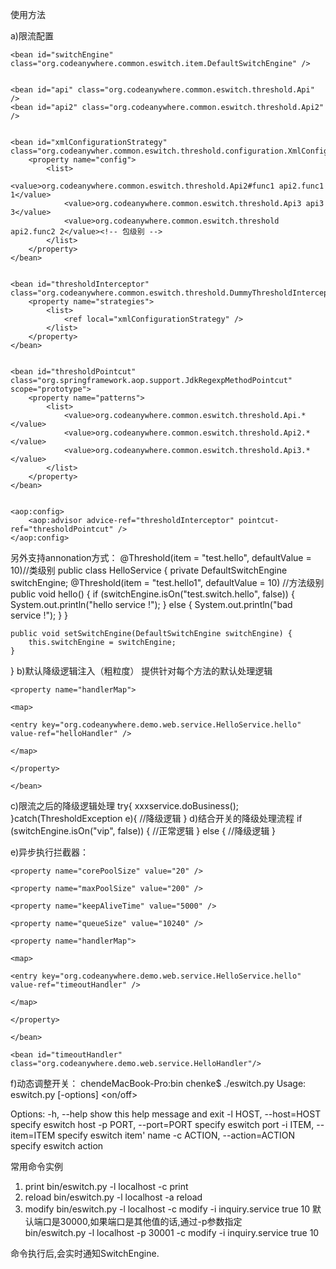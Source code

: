 使用方法

a)限流配置
 
    <bean id="switchEngine" class="org.codeanywhere.common.eswitch.item.DefaultSwitchEngine" />
 
 
    <bean id="api" class="org.codeanywhere.common.eswitch.threshold.Api" />
    <bean id="api2" class="org.codeanywhere.common.eswitch.threshold.Api2" />
 
 
    <bean id="xmlConfigurationStrategy" class="org.codeanywher.common.eswitch.threshold.configuration.XmlConfigurationStrategy">
        <property name="config">
            <list>
                <value>org.codeanywhere.common.eswitch.threshold.Api2#func1 api2.func1 1</value>
                <value>org.codeanywhere.common.eswitch.threshold.Api3 api3 3</value>
                <value>org.codeanywhere.common.eswitch.threshold api2.func2 2</value><!-- 包级别 -->
            </list>
        </property>
    </bean>
 
 
    <bean id="thresholdInterceptor" class="org.codeanywhere.common.eswitch.threshold.DummyThresholdInterceptorX">
        <property name="strategies">
            <list>
                <ref local="xmlConfigurationStrategy" />
            </list>
        </property>
    </bean>
 
 
    <bean id="thresholdPointcut" class="org.springframework.aop.support.JdkRegexpMethodPointcut" scope="prototype">
        <property name="patterns">
            <list>
                <value>org.codeanywhere.common.eswitch.threshold.Api.*</value>
                <value>org.codeanywhere.common.eswitch.threshold.Api2.*</value>
                <value>org.codeanywhere.common.eswitch.threshold.Api3.*</value>
            </list>
        </property>
    </bean>
 
 
    <aop:config>
        <aop:advisor advice-ref="thresholdInterceptor" pointcut-ref="thresholdPointcut" />
    </aop:config>
 
另外支持annonation方式：
@Threshold(item = "test.hello", defaultValue = 10)//类级别
public class HelloService {
    private DefaultSwitchEngine switchEngine;
      @Threshold(item = "test.hello1", defaultValue = 10)  //方法级别
      public void hello() {
        if (switchEngine.isOn("test.switch.hello", false)) {
            System.out.println("hello service !");
        } else {
            System.out.println("bad service !");
        }
    }
 
    public void setSwitchEngine(DefaultSwitchEngine switchEngine) {
        this.switchEngine = switchEngine;
    }
}
b)默认降级逻辑注入（粗粒度）
提供针对每个方法的默认处理逻辑
 
<bean id="defaultDegradedHandlerInterceptor" class="org.codeanywhere.common.eswitch.degraded.DefaultDegradedHandlerInterceptor" >
 
    <property name="handlerMap">
 
    <map>
 
    <entry key="org.codeanywhere.demo.web.service.HelloService.hello" value-ref="helloHandler" />
 
    </map>
 
    </property>
 
    </bean>
<bean id="helloHandler" class="org.codeanywhere.demo.web.service.HelloHandler"/>
 
c)限流之后的降级逻辑处理
try{
xxxservice.doBusiness();
}catch(ThresholdException e){
 //降级逻辑
}
d)结合开关的降级处理流程
if (switchEngine.isOn("vip", false)) {
            //正常逻辑
        } else {
           //降级逻辑
        }
 
e)异步执行拦截器：
<bean id="asyncInvokeInterceptor" class="org.codeanywhere.common.eswitch.async.AsyncInvokeInterceptor" init-method="init">
 
    <property name="corePoolSize" value="20" />
 
    <property name="maxPoolSize" value="200" />
 
    <property name="keepAliveTime" value="5000" />
 
    <property name="queueSize" value="10240" />
 
    <property name="handlerMap">
 
    <map>
 
    <entry key="org.codeanywhere.demo.web.service.HelloService.hello" value-ref="timeoutHandler" />
 
    </map>
 
    </property>
 
    </bean>
     
    <bean id="timeoutHandler" class="org.codeanywhere.demo.web.service.HelloHandler"/>
 
f)动态调整开关：
chendeMacBook-Pro:bin chenke$ ./eswitch.py 
Usage: eswitch.py [-options] <on/off> <threshold>
 
Options:
  -h, --help            show this help message and exit
  -l HOST, --host=HOST  specify eswitch host
  -p PORT, --port=PORT  specify eswitch port
  -i ITEM, --item=ITEM  specify eswitch item' name
  -c ACTION, --action=ACTION
                        specify eswitch action

常用命令实例
1. print
bin/eswitch.py -l localhost -c print
2. reload
bin/eswitch.py -l localhost -a reload
3. modify
bin/eswitch.py -l localhost -c modify -i inquiry.service true 10
默认端口是30000,如果端口是其他值的话,通过-p参数指定<br>
bin/eswitch.py -l localhost -p 30001 -c modify -i inquiry.service true 10
 
 
命令执行后,会实时通知SwitchEngine.
